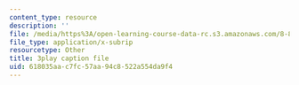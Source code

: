 ```yaml
---
content_type: resource
description: ''
file: /media/https%3A/open-learning-course-data-rc.s3.amazonaws.com/8-851-effective-field-theory-spring-2013/618035aac7fc57aa94c8522a554da9f4_HKkSPqCOmD0.vtt
file_type: application/x-subrip
resourcetype: Other
title: 3play caption file
uid: 618035aa-c7fc-57aa-94c8-522a554da9f4
---
```

